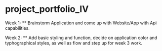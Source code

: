 # project_portfolio_IV

Week 1:
** Brainstorm Application and come up with Website/App with Api capabilities.

Week 2:
** Add basic styling and function, decide on application color and typhographical styles, as well as flow and step up for week 3 work.
 